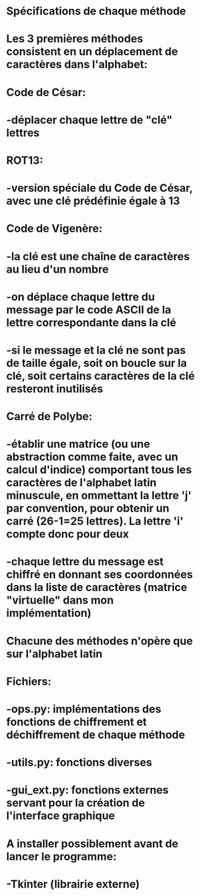 # Spécifications de chaque méthode

# Les 3 premières méthodes consistent en un déplacement de caractères dans l'alphabet:


# Code de César: 
# -déplacer chaque lettre de "clé" lettres


# ROT13:
# -version spéciale du Code de César, avec une clé prédéfinie égale à 13


# Code de Vigenère:
# -la clé est une chaîne de caractères au lieu d'un nombre
# -on déplace chaque lettre du message par le code ASCII de la lettre correspondante dans la clé
# -si le message et la clé ne sont pas de taille égale, soit on boucle sur la clé, soit certains caractères de la clé resteront inutilisés


# Carré de Polybe:
# -établir une matrice (ou une abstraction comme faite, avec un calcul d'indice) comportant tous les caractères de l'alphabet latin minuscule, en ommettant la lettre 'j' par convention, pour obtenir un carré (26-1=25 lettres). La lettre 'i' compte donc pour deux
# -chaque lettre du message est chiffré en donnant ses coordonnées dans la liste de caractères (matrice "virtuelle" dans mon implémentation)

# Chacune des méthodes n'opère que sur l'alphabet latin

# Fichiers:
# -ops.py: implémentations des fonctions de chiffrement et déchiffrement de chaque méthode
# -utils.py: fonctions diverses
# -gui_ext.py: fonctions externes servant pour la création de l'interface graphique


# A installer possiblement avant de lancer le programme:
# -Tkinter (librairie externe)
